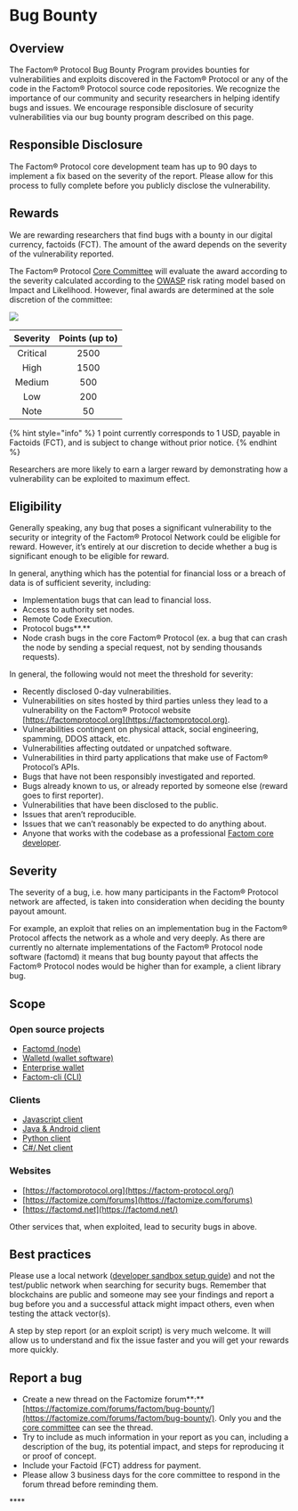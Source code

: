 # Bug Bounty

## Overview

The Factom® Protocol Bug Bounty Program provides bounties for vulnerabilities and exploits discovered in the Factom® Protocol or any of the code in the Factom® Protocol source code repositories. We recognize the importance of our community and security researchers in helping identify bugs and issues. We encourage responsible disclosure of security vulnerabilities via our bug bounty program described on this page.

## Responsible Disclosure

The Factom® Protocol core development team has up to 90 days to implement a fix based on the severity of the report. Please allow for this process to fully complete before you publicly disclose the vulnerability.

## Rewards

We are rewarding researchers that find bugs with a bounty in our digital currency, factoids \(FCT\). The amount of the award depends on the severity of the vulnerability reported.

The Factom® Protocol [Core Committee](https://factomize.com/forums/major-contributors/committee/core-committee/) will evaluate the award according to the severity calculated according to the [OWASP](https://www.owasp.org/index.php/OWASP_Risk_Rating_Methodology) risk rating model based on Impact and Likelihood. However, final awards are determined at the sole discretion of the committee:

![](https://lh5.googleusercontent.com/yKHD4bDcnb9nMY06B6rJ3TA1Q5HhEfSemickMmOk9UnKy-jZ9GfIEnV3OXd__K_jYQB76TNXG25W2VWKRozcesrADQ3HEnuETRRlNLDmWW5L9kafymapsCptH5ddUinwpNYsL2oP)

| **Severity** | **Points \(up to\)** |
| :---: | :---: |
| Critical | 2500 |
| High | 1500 |
| Medium | 500 |
| Low | 200 |
| Note | 50 |

{% hint style="info" %}
1 point currently corresponds to 1 USD,  payable in Factoids \(FCT\), and is subject to change without prior notice.
{% endhint %}

Researchers are more likely to earn a larger reward by demonstrating how a vulnerability can be exploited to maximum effect.

## **Eligibility**

Generally speaking, any bug that poses a significant vulnerability to the security or integrity of the Factom® Protocol Network could be eligible for reward. However, it’s entirely at our discretion to decide whether a bug is significant enough to be eligible for reward.

In general, anything which has the potential for financial loss or a breach of data is of sufficient severity, including:

* Implementation bugs that can lead to financial loss.
* Access to authority set nodes.
* Remote Code Execution.
* Protocol bugs**.**
* Node crash bugs in the core Factom® Protocol \(ex. a bug that can crash the node by sending a special request, not by sending thousands requests\).

In general, the following would not meet the threshold for severity:

* Recently disclosed 0-day vulnerabilities.
* Vulnerabilities on sites hosted by third parties unless they lead to a vulnerability on the Factom® Protocol website [https://factomprotocol.org](https://factomprotocol.org).
* Vulnerabilities contingent on physical attack, social engineering, spamming, DDOS attack, etc.
* Vulnerabilities affecting outdated or unpatched software.
* Vulnerabilities in third party applications that make use of Factom® Protocol’s APIs.
* Bugs that have not been responsibly investigated and reported.
* Bugs already known to us, or already reported by someone else \(reward goes to first reporter\).
* Vulnerabilities that have been disclosed to the public.
* Issues that aren’t reproducible.
* Issues that we can’t reasonably be expected to do anything about.
* Anyone that works with the codebase as a professional [Factom core developer](https://factomize.com/forums/major-contributors/core-developers).

## Severity

The severity of a bug, i.e. how many participants in the Factom® Protocol network are affected, is taken into consideration when deciding the bounty payout amount. 

For example, an exploit that relies on an implementation bug in the Factom® Protocol affects the network as a whole and very deeply. As there are currently no alternate implementations of the Factom® Protocol node software \(factomd\) it means that bug bounty payout that affects the Factom® Protocol nodes would be higher than for example, a client library bug.

## Scope

### **Open source projects**

* [Factomd \(node\)](https://github.com/FactomProject/factomd)
* [Walletd \(wallet software\)](https://github.com/FactomProject/factom-walletd)
* [Enterprise wallet](https://github.com/FactomProject/enterprise-wallet)
* [Factom-cli \(CLI\)](https://github.com/FactomProject/factom-cli)

### **Clients**

* [Javascript client](https://github.com/PaulBernier/factomjs)
* [Java & Android client](https://github.com/bi-foundation/factom-java)
* [Python client](https://github.com/TRGG3R/factom-api)
* [C\#/.Net client](https://github.com/FactoidAuthority/FactomSharp)

### **Websites**

* [https://factomprotocol.org](https://factom-protocol.org/)
* [https://factomize.com/forums](https://factomize.com/forums)
* [https://factomd.net](https://factomd.net/)

Other services that, when exploited, lead to security bugs in above. 

## Best practices

Please use a local network \([developer sandbox setup guide](https://developers.factomprotocol.org/start/developer-sandbox-setup-guide)\) and not the test/public network when searching for security bugs. Remember that blockchains are public and someone may see your findings and report a bug before you and a successful attack might impact others, even when testing the attack vector\(s\).

A step by step report \(or an exploit script\) is very much welcome. It will allow us to understand and fix the issue faster and you will get your rewards more quickly.

## **Report a bug**

* Create a new thread on the Factomize forum**:** [https://factomize.com/forums/factom/bug-bounty/](https://factomize.com/forums/factom/bug-bounty/). Only you and the [core committee](https://factomize.com/forums/major-contributors/committee/core-committee/) can see the thread.
* Try to include as much information in your report as you can, including a description of the bug, its potential impact, and steps for reproducing it or proof of concept.
* Include your Factoid \(FCT\) address for payment.
* Please allow 3 business days for the core committee to respond in the forum thread before reminding them.



\*\*\*\*





